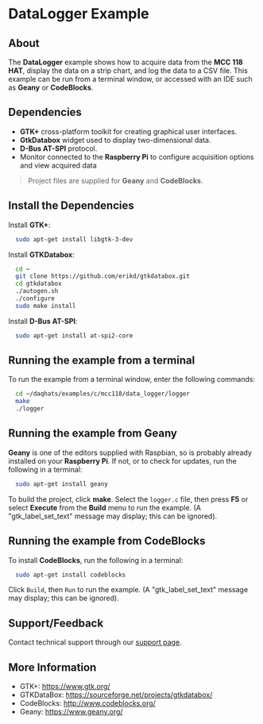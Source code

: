 # DataLogger Example

## About
The **DataLogger** example shows how to acquire data from the **MCC 118 HAT**, display the data on 
a strip chart, and log the data to a CSV file. 
This example can be run from a terminal window, or accessed with an IDE such as **Geany** or **CodeBlocks**. 


## Dependencies
- **GTK+** cross-platform toolkit for creating graphical user interfaces.
- **GtkDatabox** widget used to display two-dimensional data.
- **D-Bus AT-SPI** protocol.
- Monitor connected to the **Raspberry Pi** to configure acquisition options and view acquired data 
 
 > Project files are supplied for **Geany** and **CodeBlocks**. 

## Install the Dependencies
Install **GTK+**: 
  ```sh
	sudo apt-get install libgtk-3-dev
  ```
Install **GTKDatabox**:
  ```sh
    cd ~
    git clone https://github.com/erikd/gtkdatabox.git
    cd gtkdatabox
    ./autogen.sh
    ./configure
    sudo make install
  ```
Install **D-Bus AT-SPI**:
  ```sh
    sudo apt-get install at-spi2-core
  ```
## Running the example from a terminal
To run the example from a terminal window, enter the following commands:
  ```sh
    cd ~/daqhats/examples/c/mcc118/data_logger/logger
    make
    ./logger
  ```
## Running the example from Geany
**Geany** is one of the editors supplied with Raspbian, so is probably already installed on your
**Raspberry Pi**. If not, or to check for updates, run the following in a terminal:
  ```sh
    sudo apt-get install geany
  ```
To build the project, click **make**. Select the `logger.c` file, then press **F5** or select **Execute** from 
the **Build** menu to run the example. (A "gtk_label_set_text" message may display; this can be ignored).

## Running the example from CodeBlocks
To install **CodeBlocks**, run the following in a terminal:
  ```sh
	sudo apt-get install codeblocks
  ```
Click `Build`, then `Run` to run the example. (A "gtk_label_set_text" message may display; this can be ignored).

## Support/Feedback
Contact technical support through our [support page](https://www.mccdaq.com/support/support_form.aspx). 

## More Information
- GTK+: https://www.gtk.org/ 
- GTKDataBox: https://sourceforge.net/projects/gtkdatabox/
- CodeBlocks: http://www.codeblocks.org/
- Geany: https://www.geany.org/